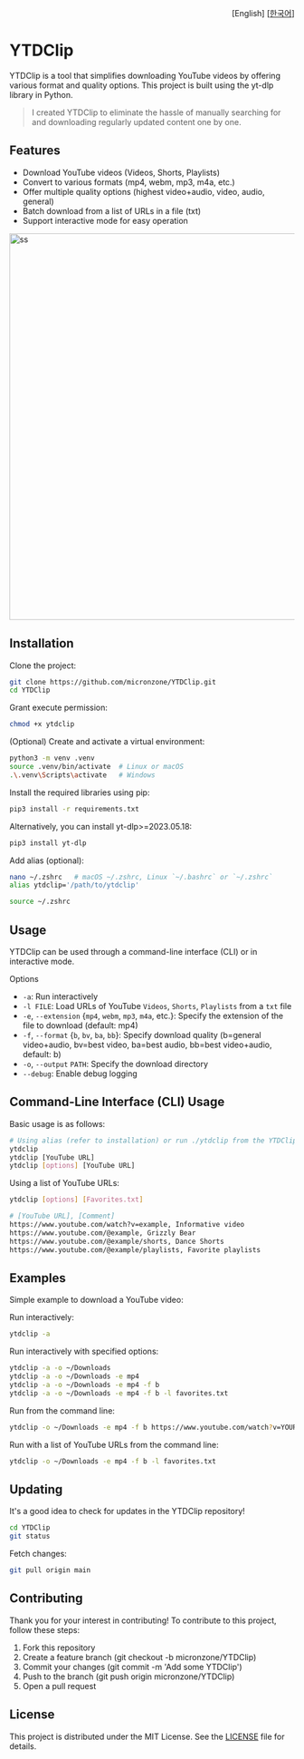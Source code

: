 <p align="right">
  [English]
  [<a href="README-ko.md">한국어</a>]
</p>

# YTDClip

YTDClip is a tool that simplifies downloading YouTube videos by offering various format and quality options. This project is built using the yt-dlp library in Python.

> I created YTDClip to eliminate the hassle of manually searching for and downloading regularly updated content one by one.

## Features

- Download YouTube videos (Videos, Shorts, Playlists)
- Convert to various formats (mp4, webm, mp3, m4a, etc.)
- Offer multiple quality options (highest video+audio, video, audio, general)
- Batch download from a list of URLs in a file (txt)
- Support interactive mode for easy operation

<img width="682" alt="ss" src="https://github.com/micronzone/YTDClip/assets/47780105/55f09620-cdc6-4c47-93bb-ef2ba674b0ad">

## Installation

Clone the project:

```bash
git clone https://github.com/micronzone/YTDClip.git
cd YTDClip
```

Grant execute permission:

```bash
chmod +x ytdclip
```

(Optional) Create and activate a virtual environment:

```bash
python3 -m venv .venv
source .venv/bin/activate  # Linux or macOS
.\.venv\Scripts\activate   # Windows
```

Install the required libraries using pip:

```bash
pip3 install -r requirements.txt
```

Alternatively, you can install yt-dlp>=2023.05.18:

```bash
pip3 install yt-dlp
```

Add alias (optional):

```bash
nano ~/.zshrc   # macOS ~/.zshrc, Linux `~/.bashrc` or `~/.zshrc`
alias ytdclip='/path/to/ytdclip'
```

```bash
source ~/.zshrc
```

## Usage
YTDClip can be used through a command-line interface (CLI) or in interactive mode.

Options
- `-a`: Run interactively
- `-l FILE`: Load URLs of YouTube `Videos`, `Shorts`, `Playlists` from a `txt` file
- `-e`, `--extension` {`mp4`, `webm`, `mp3`, `m4a`, etc.}: Specify the extension of the file to download (default: mp4)
- `-f`, `--format` {`b`, `bv`, `ba`, `bb`}: Specify download quality (b=general video+audio, bv=best video, ba=best audio, bb=best video+audio, default: b)
- `-o`, `--output` `PATH`: Specify the download directory
- `--debug`: Enable debug logging

## Command-Line Interface (CLI) Usage

Basic usage is as follows:

```bash
# Using alias (refer to installation) or run ./ytdclip from the YTDClip directory
ytdclip
ytdclip [YouTube URL]
ytdclip [options] [YouTube URL]
```

Using a list of YouTube URLs:

```bash
ytdclip [options] [Favorites.txt]
```

```bash
# [YouTube URL], [Comment]
https://www.youtube.com/watch?v=example, Informative video
https://www.youtube.com/@example, Grizzly Bear
https://www.youtube.com/@example/shorts, Dance Shorts
https://www.youtube.com/@example/playlists, Favorite playlists
```
## Examples

Simple example to download a YouTube video:

Run interactively:

```bash
ytdclip -a
```

Run interactively with specified options:

```bash
ytdclip -a -o ~/Downloads
ytdclip -a -o ~/Downloads -e mp4
ytdclip -a -o ~/Downloads -e mp4 -f b
ytdclip -a -o ~/Downloads -e mp4 -f b -l favorites.txt
```

Run from the command line:

```bash
ytdclip -o ~/Downloads -e mp4 -f b https://www.youtube.com/watch?v=YOUR_VIDEO_ID
```

Run with a list of YouTube URLs from the command line:

```bash
ytdclip -o ~/Downloads -e mp4 -f b -l favorites.txt
```

## Updating
It's a good idea to check for updates in the YTDClip repository!

```bash
cd YTDClip
git status
```

Fetch changes:

```bash
git pull origin main
```

## Contributing

Thank you for your interest in contributing! To contribute to this project, follow these steps:

1. Fork this repository
2. Create a feature branch (git checkout -b micronzone/YTDClip)
3. Commit your changes (git commit -m 'Add some YTDClip')
4. Push to the branch (git push origin micronzone/YTDClip)
5. Open a pull request

## License

This project is distributed under the MIT License. See the [LICENSE](LICENSE) file for details.